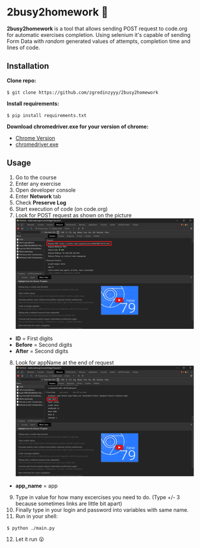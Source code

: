 # 2busy2homework 🙊

**2busy2homework** is a tool that allows sending POST request to code.org for automatic exercises completion. 
Using selenium it's capable of sending Form Data with *random* generated values of attempts, completion time and lines of code.  

Installation
------------

**Clone repo:**

  `$ git clone https://github.com/zgredinzyyy/2busy2homework`
  
**Install requirements:**

  `$ pip install requirements.txt`
  
**Download chromedriver.exe for your version of chrome:**
 
 * [Chrome Version](https://www.whatismybrowser.com/detect/what-version-of-chrome-do-i-have)
 * [chromedriver.exe](https://chromedriver.chromium.org/)

Usage
-----

  1. Go to the course
  2. Enter any exercise
  3. Open developer console
  4. Enter **Network** tab
  5. Check **Preserve Log**
  6. Start execution of code (on code.org)
  7. Look for POST request as shown on the picture
  ![img](https://github.com/zgredinzyyy/2busy2homework/blob/master/img/help.png)
  * **ID** = First digits
  * **Before** = Second digits
  * **After** = Second digits
  8. Look for appName at the end of request
  ![app](https://github.com/zgredinzyyy/2busy2homework/blob/master/img/app.png)
  * **app_name** = app
  9. Type in value for how many excercises you need to do. (Type +/- 3 because sometimes links are little bit apart)
  10. Finally type in your login and password into variables with same name.
  11. Run in your shell:

  `$ python ./main.py`
  
  12. Let it run 😮
